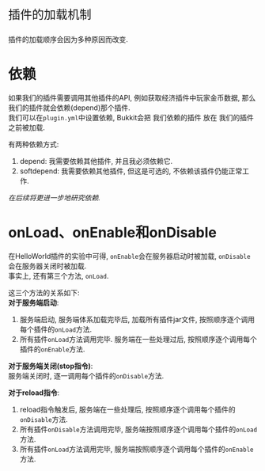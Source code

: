 <p style="font-size:24px;">插件的加载机制</p>

插件的加载顺序会因为多种原因而改变.  

# 依赖
如果我们的插件需要调用其他插件的API, 例如获取经济插件中玩家金币数据, 那么我们的插件就会依赖(depend)那个插件.  
我们可以在`plugin.yml`中设置依赖, Bukkit会把 我们依赖的插件 放在 我们的插件 之前被加载.  

有两种依赖方式:  
1. depend: 我需要依赖其他插件, 并且我必须依赖它.  
2. softdepend: 我需要依赖其他插件, 但这是可选的, 不依赖该插件仍能正常工作.  

*在后续将更进一步地研究依赖.*

# onLoad、onEnable和onDisable  
在HelloWorld插件的实验中可得, `onEnable`会在服务器启动时被加载, `onDisable` 会在服务器关闭时被加载.  
事实上, 还有第三个方法, `onLoad`.  

这三个方法的关系如下:  
**对于服务端启动**:  
1. 服务端启动, 服务端体系加载完毕后, 加载所有插件jar文件, 按照顺序逐个调用每个插件的`onLoad`方法. 
2. 所有插件`onLoad`方法调用完毕. 服务端在一些处理过后, 按照顺序逐个调用每个插件的`onEnable`方法.    

**对于服务端关闭(stop指令)**:  
服务端关闭时, 逐一调用每个插件的`onDisable`方法.

**对于reload指令**:  
1. reload指令触发后, 服务端在一些处理后, 按照顺序逐个调用每个插件的`onDisable`方法.    
2. 所有插件`onDisable`方法调用完毕, 服务端按照顺序逐个调用每个插件的`onLoad`方法.  
3. 所有插件`onLoad`方法调用完毕, 服务端按照顺序逐个调用每个插件的`onEnable`方法.  
